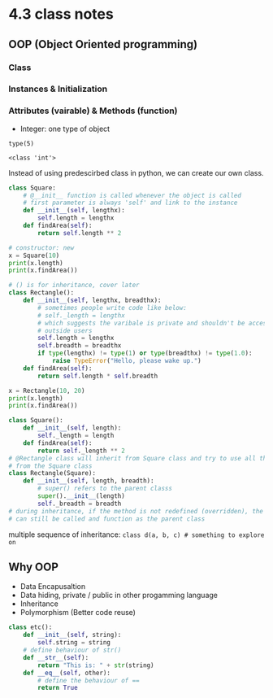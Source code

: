# 4.3 class notes

## OOP (Object Oriented programming)

### Class

### Instances & Initialization

### Attributes (vairable) & Methods (function)

* Integer: one type of object

`type(5)`

`<class 'int'>`

Instead of using predescirbed class in python, we can create our own class.

```python
class Square:
    # @__init__ function is called whenever the object is called
    # first parameter is always 'self' and link to the instance
    def __init__(self, lengthx):
        self.length = lengthx
    def findArea(self):
        return self.length ** 2

# constructor: new
x = Square(10)
print(x.length)
print(x.findArea())
```

```python
# () is for inheritance, cover later
class Rectangle():
    def __init__(self, lengthx, breadthx):
        # sometimes people write code like below:
        # self._length = lengthx
        # which suggests the varibale is private and shouldn't be accessed by
        # outside users
        self.length = lengthx
        self.breadth = breadthx
        if type(lengthx) != type(1) or type(breadthx) != type(1.0):
            raise TypeError("Hello, please wake up.")
    def findArea(self):
        return self.length * self.breadth

x = Rectangle(10, 20)
print(x.length)
print(x.findArea())
```

```python
class Square():
    def __init__(self, length):
        self._length = length
    def findArea(self):
        return self._length ** 2
# @Rectangle class will inherit from Square class and try to use all the codes
# from the Square class
class Rectangle(Square):
    def __init__(self, length, breadth):
        # super() refers to the parent classs
        super().__init__(length)
        self._breadth = breadth
# during inheritance, if the method is not redefined (overridden), the function
# can still be called and function as the parent class
```

multiple sequence of inheritance:
`class d(a, b, c) # something to explore on`

## Why OOP

* Data Encapusaltion
* Data hiding, private / public in other progamming language
* Inheritance
* Polymorphism (Better code reuse)

```python
class etc():
    def __init__(self, string):
        self.string = string
    # define behaviour of str()
    def __str__(self):
        return "This is: " + str(string)
    def __eq__(self, other):
        # define the behaviour of ==
        return True
```
